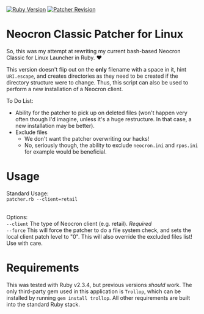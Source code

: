 [![Ruby Version](https://img.shields.io/badge/Ruby%20Version-2.4+%2B-red.svg)]()
[![Patcher Revision](https://img.shields.io/badge/Patcher%20Revision-20171229-blue.svg)]()
# Neocron Classic Patcher for Linux

So, this was my attempt at rewriting my current bash-based Neocron Classic for Linux Launcher in Ruby.  :heart: 

This version doesn't flip out on the **only** filename with a space in it, hint ``URI.escape``, and creates directories as they need to be created if the directory structure were to change.  Thus, this script can also be used to perform a new installation of a Neocron client.

To Do List:
* Ability for the patcher to pick up on deleted files (won't happen very often though I'd imagine, unless it's a huge restructure.  In that case, a new installation may be better).
* Exclude files
  * We don't want the patcher overwriting our hacks!
  * No, seriously though, the ability to exclude ``neocron.ini`` and ``rpos.ini`` for example would be beneficial.
  
# Usage
  Standard Usage:<br />
  ``patcher.rb --client=retail``<br /><br />
 
  Options:<br />
  ``--client`` The type of Neocron client (e.g. retail). *Required*<br />
  ``--force`` This will force the patcher to do a file system check, and sets the local client patch level to "0".  This will also override the excluded files list!  Use with care.
  
  
# Requirements
  This was tested with Ruby v2.3.4, but previous versions _should_ work.  The only third-party gem used in this application is ``Trollop``, which can be installed by running ``gem install trollop``.  All other requirements are built into the standard Ruby stack.
